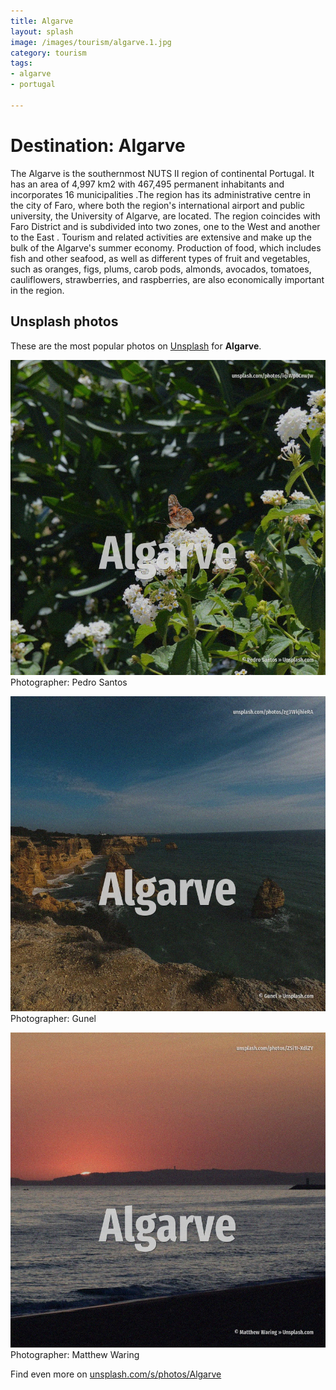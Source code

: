 ```yaml
---
title: Algarve
layout: splash
image: /images/tourism/algarve.1.jpg
category: tourism
tags:
- algarve
- portugal

---
```

# Destination: Algarve

The Algarve  is the southernmost NUTS II region of continental Portugal. It has an area of 4,997 km2  with 467,495 permanent inhabitants and incorporates 16 municipalities  .The region has its administrative centre in the city of Faro, where both the region's  international airport  and public university, the University of Algarve, are located. The region coincides with Faro District and is subdivided into two zones, one to the West  and  another to the East . Tourism and related activities are extensive and make up the bulk of the Algarve's summer economy. Production of food, which includes fish and other seafood, as well as different types of fruit and  vegetables, such as oranges, figs, plums, carob pods, almonds, avocados, tomatoes, cauliflowers,  strawberries, and raspberries, are also economically important in the region. 

 
## Unsplash photos
These are the most popular photos on [Unsplash](https://unsplash.com) for **Algarve**.
 
![Algarve](/images/tourism/algarve.1.jpg)
Photographer:  Pedro Santos
 
![Algarve](/images/tourism/algarve.2.jpg)
Photographer:  Gunel
 
![Algarve](/images/tourism/algarve.3.jpg)
Photographer:  Matthew Waring
 
Find even more on [unsplash.com/s/photos/Algarve](https://unsplash.com/s/photos/Algarve)
 
